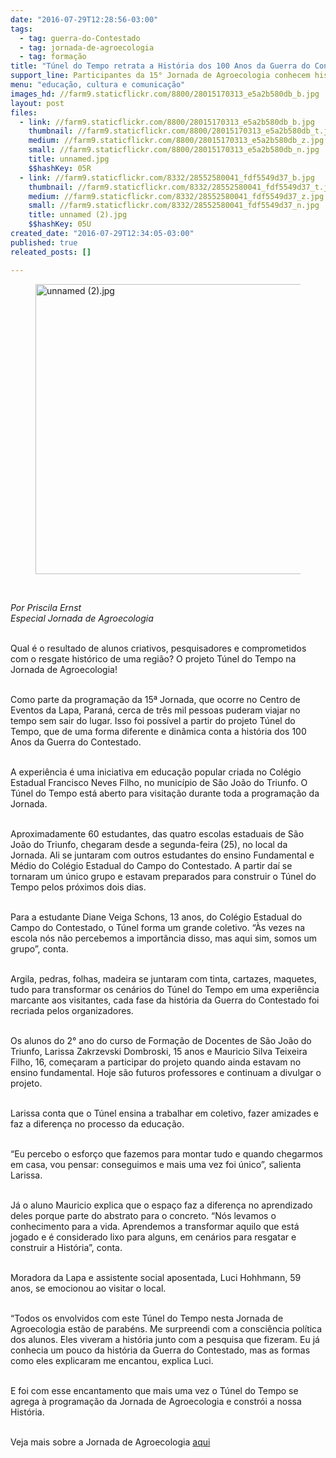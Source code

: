 ```yaml
---
date: "2016-07-29T12:28:56-03:00"
tags:
  - tag: guerra-do-Contestado
  - tag: jornada-de-agroecologia
  - tag: formação
title: "Túnel do Tempo retrata a História dos 100 Anos da Guerra do Contestado "
support_line: Participantes da 15° Jornada de Agroecologia conhecem história da Guerra do Contestado contada de um jeito especial por alunos de escolas estaduais.
menu: "educação, cultura e comunicação"
images_hd: //farm9.staticflickr.com/8800/28015170313_e5a2b580db_b.jpg
layout: post
files:
  - link: //farm9.staticflickr.com/8800/28015170313_e5a2b580db_b.jpg
    thumbnail: //farm9.staticflickr.com/8800/28015170313_e5a2b580db_t.jpg
    medium: //farm9.staticflickr.com/8800/28015170313_e5a2b580db_z.jpg
    small: //farm9.staticflickr.com/8800/28015170313_e5a2b580db_n.jpg
    title: unnamed.jpg
    $$hashKey: 05R
  - link: //farm9.staticflickr.com/8332/28552580041_fdf5549d37_b.jpg
    thumbnail: //farm9.staticflickr.com/8332/28552580041_fdf5549d37_t.jpg
    medium: //farm9.staticflickr.com/8332/28552580041_fdf5549d37_z.jpg
    small: //farm9.staticflickr.com/8332/28552580041_fdf5549d37_n.jpg
    title: unnamed (2).jpg
    $$hashKey: 05U
created_date: "2016-07-29T12:34:05-03:00"
published: true
releated_posts: []

---
```

<figure class="image"><img alt="unnamed (2).jpg" height="464" src="//farm9.staticflickr.com/8332/28552580041_fdf5549d37_b.jpg" width="700" />
<figcaption></figcaption>
</figure>

<p>&nbsp;</p>

<p><em>Por Priscila Ernst<br />
Especial Jornada de Agroecologia&nbsp;</em></p>

<p><br />
Qual &eacute; o resultado de alunos criativos, pesquisadores e comprometidos com o resgate hist&oacute;rico de uma regi&atilde;o? O projeto T&uacute;nel do Tempo na Jornada de Agroecologia!</p>

<p><br />
Como parte da programa&ccedil;&atilde;o da 15&ordf; Jornada, que ocorre no Centro de Eventos da Lapa, Paran&aacute;, cerca de tr&ecirc;s&nbsp;mil pessoas puderam viajar no tempo sem sair do lugar. Isso foi poss&iacute;vel a partir do projeto T&uacute;nel do Tempo, que de uma forma diferente e din&acirc;mica conta a hist&oacute;ria dos 100 Anos da Guerra do Contestado.</p>

<p><br />
A experi&ecirc;ncia &eacute; uma iniciativa em educa&ccedil;&atilde;o popular criada no Col&eacute;gio Estadual Francisco Neves Filho, no munic&iacute;pio de S&atilde;o Jo&atilde;o do Triunfo. O T&uacute;nel do Tempo est&aacute; aberto para visita&ccedil;&atilde;o durante toda a programa&ccedil;&atilde;o da Jornada.</p>

<p><br />
Aproximadamente 60 estudantes, das quatro escolas estaduais de S&atilde;o Jo&atilde;o do Triunfo, chegaram desde a segunda-feira (25), no local da Jornada. Ali se juntaram com outros estudantes do ensino Fundamental e M&eacute;dio do Col&eacute;gio Estadual do Campo do Contestado. A partir da&iacute; se tornaram um &uacute;nico grupo e estavam preparados para construir o T&uacute;nel do Tempo pelos pr&oacute;ximos dois dias.</p>

<p><br />
Para a estudante Diane Veiga Schons, 13 anos, do Col&eacute;gio Estadual&nbsp;do Campo do Contestado, o T&uacute;nel forma um grande coletivo. &ldquo;&Agrave;s vezes na escola n&oacute;s n&atilde;o percebemos a import&acirc;ncia disso, mas aqui sim, somos um grupo&rdquo;, conta.</p>

<p><br />
Argila, pedras, folhas, madeira se juntaram com tinta, cartazes, maquetes, tudo para transformar os cen&aacute;rios do T&uacute;nel do Tempo em uma experi&ecirc;ncia marcante aos visitantes, cada fase da hist&oacute;ria da Guerra do Contestado foi recriada pelos organizadores.</p>

<p><br />
Os alunos do 2&deg;&nbsp;ano do curso de Forma&ccedil;&atilde;o de Docentes de S&atilde;o Jo&atilde;o do Triunfo, Larissa Zakrzevski Dombroski, 15 anos e Mauricio Silva Teixeira Filho, 16, come&ccedil;aram a participar do projeto quando ainda estavam no ensino fundamental. Hoje s&atilde;o futuros professores e continuam a divulgar o projeto.</p>

<p><br />
Larissa conta que o T&uacute;nel ensina a trabalhar em coletivo, fazer amizades e faz a diferen&ccedil;a no processo da educa&ccedil;&atilde;o.</p>

<p><br />
&ldquo;Eu percebo o esfor&ccedil;o que fazemos para montar tudo e quando chegarmos em casa, vou pensar: conseguimos e mais uma vez foi &uacute;nico&rdquo;, salienta Larissa.</p>

<p><br />
J&aacute; o aluno Mauricio explica que o espa&ccedil;o faz a diferen&ccedil;a no aprendizado deles porque parte do abstrato para o concreto. &ldquo;N&oacute;s levamos o conhecimento para a vida. Aprendemos a transformar aquilo que est&aacute; jogado e &eacute; considerado lixo para alguns, em cen&aacute;rios para resgatar e construir a Hist&oacute;ria&rdquo;, conta.</p>

<p><br />
Moradora da Lapa e assistente social aposentada, Luci Hohhmann, 59 anos, se emocionou ao visitar o local.</p>

<p><br />
&ldquo;Todos os envolvidos com este T&uacute;nel do Tempo nesta Jornada de Agroecologia est&atilde;o de parab&eacute;ns. Me surpreendi com a consci&ecirc;ncia pol&iacute;tica dos alunos. Eles viveram a hist&oacute;ria junto com a pesquisa que fizeram. Eu j&aacute; conhecia um pouco da hist&oacute;ria da Guerra do Contestado, mas as formas como eles explicaram me encantou, explica Luci.</p>

<p><br />
E foi com esse encantamento que mais uma vez o T&uacute;nel do Tempo se agrega &agrave; programa&ccedil;&atilde;o da Jornada de Agroecologia e constr&oacute;i a nossa Hist&oacute;ria.</p>

<p><br />
Veja mais sobre a Jornada de Agroecologia <a href="https://www.google.com/url?hl=pt-BR&amp;q=http://www.jornadaagroecologia.com.br/?p%3D3763&amp;source=gmail&amp;ust=1469890579605000&amp;usg=AFQjCNFu-kpLJnIj7IPR_PVk8E7LHANgnw">aqui</a></p>
